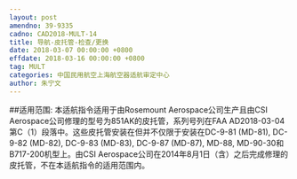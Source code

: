 ```yaml
---
layout: post
amendno: 39-9335
cadno: CAD2018-MULT-14
title: 导航-皮托管-检查/更换
date: 2018-03-07 00:00:00 +0800
effdate: 2018-03-16 00:00:00 +0800
tag: MULT
categories: 中国民用航空上海航空器适航审定中心
author: 朱宁文
---
```


##适用范围:
本适航指令适用于由Rosemount Aerospace公司生产且由CSI Aerospace公司修理的型号为851AK的皮托管，系列号列在FAA AD2018-03-04第C（1）段落中。这些皮托管安装在但并不仅限于安装在DC-9-81 (MD-81), DC-9-82 (MD-82), DC-9-83 (MD-83), DC-9-87 (MD-87), MD-88, MD-90-30和B717-200机型上。由CSI Aerospace公司在2014年8月1日（含）之后完成修理的皮托管，不在本适航指令的适用范围内。

